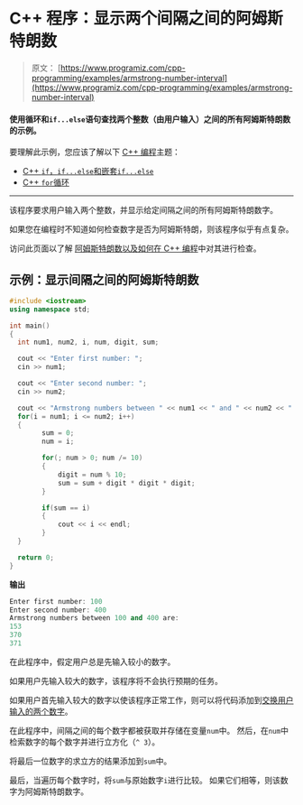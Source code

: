 # C++ 程序：显示两个间隔之间的阿姆斯特朗数

> 原文： [https://www.programiz.com/cpp-programming/examples/armstrong-number-interval](https://www.programiz.com/cpp-programming/examples/armstrong-number-interval)

#### 使用循环和`if...else`语句查找两个整数（由用户输入）之间的所有阿姆斯特朗数的示例。

要理解此示例，您应该了解以下 [C++ 编程](/cpp-programming "C++ tutorial")主题：

*   [C++ `if`，`if...else`和嵌套`if...else`](/cpp-programming/if-else)
*   [C++ `for`循环](/cpp-programming/for-loop) 

* * *

该程序要求用户输入两个整数，并显示给定间隔之间的所有阿姆斯特朗数字。

如果您在编程时不知道如何检查数字是否为阿姆斯特朗，则该程序似乎有点复杂。

访问此页面以了解 [阿姆斯特朗数以及如何在 C++ 编程](/cpp-programming/examples/check-armstrong-number "C programming source code Armstrong number")中对其进行检查。

## 示例：显示间隔之间的阿姆斯特朗数

```cpp
#include <iostream>
using namespace std;

int main()
{
  int num1, num2, i, num, digit, sum;

  cout << "Enter first number: ";
  cin >> num1;

  cout << "Enter second number: ";
  cin >> num2;

  cout << "Armstrong numbers between " << num1 << " and " << num2 << " are: " << endl;
  for(i = num1; i <= num2; i++)
  {
        sum = 0;
        num = i;

        for(; num > 0; num /= 10)
        {
            digit = num % 10;
            sum = sum + digit * digit * digit;
        }

        if(sum == i)
        {
            cout << i << endl;
        }
  }

  return 0;
} 
```

**输出**

```cpp
Enter first number: 100
Enter second number: 400
Armstrong numbers between 100 and 400 are:
153
370
371 
```

在此程序中，假定用户总是先输入较小的数字。

如果用户先输入较大的数字，该程序将不会执行预期的任务。

如果用户首先输入较大的数字以使该程序正常工作，则可以将代码添加到[交换用户输入的两个数字](/cpp-programming/examples/swapping "C program to swap numbers")。

在此程序中，间隔之间的每个数字都被获取并存储在变量`num`中。 然后，在`num`中检索数字的每个数字并进行立方化（`^ 3`）。

将最后一位数字的求立方的结果添加到`sum`中。

最后，当遍历每个数字时，将`sum`与原始数字`i`进行比较。 如果它们相等，则该数字为阿姆斯特朗数字。